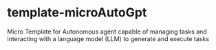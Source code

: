 # template-microAutoGpt
Micro Template for Autonomous agent capable of managing tasks and interacting with a language model (LLM) to generate and execute tasks
